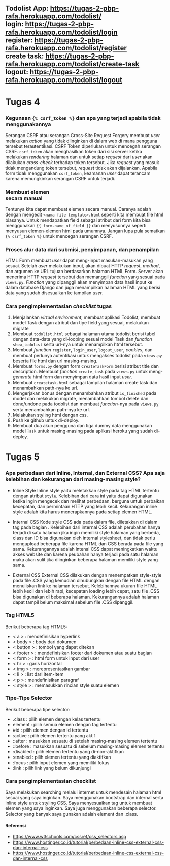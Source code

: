 Todolist App: https://tugas-2-pbp-rafa.herokuapp.com/todolist/  
login: https://tugas-2-pbp-rafa.herokuapp.com/todolist/login  
register: https://tugas-2-pbp-rafa.herokuapp.com/todolist/register  
create task: https://tugas-2-pbp-rafa.herokuapp.com/todolist/create-task  
logout: https://tugas-2-pbp-rafa.herokuapp.com/todolist/logout  
---
# Tugas 4

### Kegunaan `{% csrf_token %}` dan apa yang terjadi apabila tidak menggunakannya  
Serangan CSRF atau serangan Cross-Site Request Forgery membuat _user_ melakukan _action_ yang tidak diinginkan
di dalam web di mana pengguna tersebut terautentikasi. CSRF Token diperlukan untuk mencegah serangan CSRF. `csrf_token`
akan menghasilkan token dari sisi server ketika melakukan _rendering_ halaman dan untuk setiap _request_ dari _user_
akan dilakukan _cross-check_ terhadap token tersebut. Jika _request_ yang masuk tidak mengandung token tersebut, _request_
tidak akan dijalankan. Apabila form tidak menggunakan `csrf_token`, keamanan _user_ dapat terancam karena memungkinkan
serangan CSRF untuk terjadi.  

### Membuat elemen <form> secara manual  
Tentunya kita dapat membuat elemen <form> secara manual. Caranya adalah dengan mengedit `<nama file template>.html` seperti
kita membuat file html biasanya. Untuk mendapatkan field sebagai atribut dari form kita bisa menggunakan `{{ form.name_of_field }}`
dan menyusunnya seperti menyusun elemen-elemen html pada umumnya. Jangan lupa pula sematkan `{% csrf_token %}` untuk mencegah
serangan CSRF.  
  
### Proses alur data dari submisi, penyimpanan, dan penampilan  
HTML Form membuat _user_ dapat meng-input masukan-masukan yang sesuai. Setelah _user_ melakukan input, akan dibuat HTTP _request_,
_method_, dan argumen ke URL tujuan berdasarkan halaman HTML Form. Server akan menerima HTTP _request_ tersebut dan memanggil _function_
yang sesuai pada `views.py`. _Function_ yang dipanggil akan menyimpan data hasil input ke dalam database Django dan juga menampilkan
halaman HTML yang berisi data yang sudah disesuaikan ke tampilan _user_.  
  
### Cara pengimplementasian _checklist_ tugas  
1. Menjalankan _virtual environment_, membuat aplikasi Todolist, membuat model Task dengan atribut dan tipe field yang sesuai, melakukan migrate  
2. Membuat `todolist.html` sebagai halaman utama todolist berisi tabel dengan data-data yang di-looping sesuai model Task dan _function_ `show_todolist`
serta url-nya untuk menampilkan html tersebut.  
3. Membuat _function_ `register`, `login_user`, `logout_user`, _cookies_, dan membuat perlunya autentikasi untuk mengakses todolist pada `views.py` beserta file html dan url masing-masing.  
4. Membuat `forms.py` dengan form `CreateTaskForm` berisi atribut title dan description. Membuat _function_ `create_task` pada `views.py` untuk meng-_generate_
html form dan menyimpan data hasil input _user_.
5. Membuat `createtask.html` sebagai tampilan halaman create task dan menambahkan path-nya ke url.  
6. Mengerjakan bonus dengan menambahkan atribut `is_finished` pada model dan melakukan migrate, menambahkan tombol delete dan done/undone pada todolist
dan membuat _function_-nya pada `views.py` serta menambahkan path-nya ke url.  
7. Melakukan styling html dengan css.
8. Push ke github untuk di-deploy.
9. Membuat dua akun pengguna dan tiga dummy data menggunakan model `Task` untuk masing-masing pada aplikasi heroku yang sudah di-deploy.

  
# Tugas 5  

### Apa perbedaan dari Inline, Internal, dan External CSS? Apa saja kelebihan dan kekurangan dari masing-masing style?
  * Inline Style
    Inline style yaitu meletakkan style pada tag HTML tertentu dengan atribut `style`. Kelebihan dari cara ini yaitu dapat digunakan ketika ingin mengecek dan melihat perbedaan, berguna untuk perbaikan kecepatan, dan permintaan HTTP yang lebih kecil. Kekurangan inline style adalah kita harus menerapkannya pada setiap elemen HTML.
  
  * Internal CSS
    Kode style CSS ada pada dalam file, diletakkan di dalam tag <style></style> pada bagian <head></head>. Kelebihan dari internal CSS adalah perubahan hanya terjadi di satu halaman jika ingin memiliki style halaman yang berbeda, class dan ID bisa digunakan oleh internal stylesheet, dan tidak perlu mengupload beberapa file karena HTML dan CSS berada pada file yang sama. Kekurangannya adalah intenal CSS dapat meningkatkan waktu akses website dan karena peubahan hanya terjadi pada satu halaman maka akan sulit jika diinginkan beberapa halaman memiliki style yang sama.
  
  * External CSS
    External CSS dilakukan dengan menempatkan style-style pada file .CSS yang kemudian dihubungkan dengan file HTML dengan menuliskan link ke halaman tersebut. Kelebihannya ukuran file HTML lebih kecil dan lebih rapi, kecepatan loading lebih cepat, satu file .CSS bisa digunakan di beberapa halaman. Kekurangannya adalah halaman dapat tampil belum maksimal sebelum file .CSS dipanggil.
  
### Tag HTML5
  Berikut beberapa tag HTML5:
  * < a > : mendefinisikan hyperlink
  * < body > : body dari dokumen
  * < button > : tombol yang dapat ditekan
  * < footer > : mendefinisikan footer dari dokumen atau suatu bagian
  * < form > : html form untuk input dari user
  * < hr > : garis horizontal
  * < img > : merepresentasikan gambar
  * < li > : list dari item-item
  * < p > : mendefinisikan paragraf
  * < style > : memasukkan rincian style suatu elemen
  
  ### Tipe-Tipe Selector
   Berikut beberapa tipe selector:
   * .class : pilih elemen dengan kelas tertentu
   * element : pilih semua elemen dengan tag tertentu
   * #id : pilih elemen dengan id tertentu
   * :active : pilih elemen tertentu yang aktif
   * ::after : masukkan sesuatu di setelah masing-masing elemen tertentu
   * ::before : masukkan sesuatu di sebelum masing-masing elemen tertentu
   * :disabled : pilih elemen tertentu yang di-non-aktifkan
   * :enabled : pilih elemen tertentu yang diaktifkan
   * :focus : pilih input elemen yang memiliki fokus
   * :link : pilih link yang belum dikunjungi
 
  ### Cara pengimplementasian checklist
  Saya melakukan searching melalui internet untuk mendesain halaman html sesuai yang saya inginkan. Saya menggunakan bootstrap dan internal serta inline style untuk styling CSS. Saya menyesuaikan tag untuk membuat elemen yang saya inginkan. Saya juga menggunakan beberapa selector. Selector yang banyak saya gunakan adalah element dan .class.
  
#### Referensi
  * https://www.w3schools.com/cssref/css_selectors.asp
  * https://www.hostinger.co.id/tutorial/perbedaan-inline-css-external-css-dan-internal-css
  * https://www.hostinger.co.id/tutorial/perbedaan-inline-css-external-css-dan-internal-css
  
